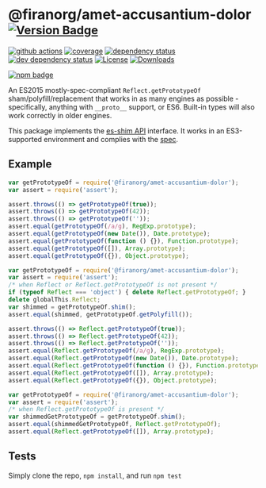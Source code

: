 # @firanorg/amet-accusantium-dolor <sup>[![Version Badge][npm-version-svg]][package-url]</sup>

[![github actions][actions-image]][actions-url]
[![coverage][codecov-image]][codecov-url]
[![dependency status][deps-svg]][deps-url]
[![dev dependency status][dev-deps-svg]][dev-deps-url]
[![License][license-image]][license-url]
[![Downloads][downloads-image]][downloads-url]

[![npm badge][npm-badge-png]][package-url]

An ES2015 mostly-spec-compliant `Reflect.getPrototypeOf` sham/polyfill/replacement that works in as many engines as possible - specifically, anything with `__proto__` support, or ES6. Built-in types will also work correctly in older engines.

This package implements the [es-shim API](https://github.com/es-shims/api) interface. It works in an ES3-supported environment and complies with the [spec](https://www.ecma-international.org/ecma-262/5.1/).

## Example

```js
var getPrototypeOf = require('@firanorg/amet-accusantium-dolor');
var assert = require('assert');

assert.throws(() => getPrototypeOf(true));
assert.throws(() => getPrototypeOf(42));
assert.throws(() => getPrototypeOf(''));
assert.equal(getPrototypeOf(/a/g), RegExp.prototype);
assert.equal(getPrototypeOf(new Date()), Date.prototype);
assert.equal(getPrototypeOf(function () {}), Function.prototype);
assert.equal(getPrototypeOf([]), Array.prototype);
assert.equal(getPrototypeOf({}), Object.prototype);
```

```js
var getPrototypeOf = require('@firanorg/amet-accusantium-dolor');
var assert = require('assert');
/* when Reflect or Reflect.getPrototypeOf is not present */
if (typeof Reflect === 'object') { delete Reflect.getPrototypeOf; }
delete globalThis.Reflect;
var shimmed = getPrototypeOf.shim();
assert.equal(shimmed, getPrototypeOf.getPolyfill());

assert.throws(() => Reflect.getPrototypeOf(true));
assert.throws(() => Reflect.getPrototypeOf(42));
assert.throws(() => Reflect.getPrototypeOf(''));
assert.equal(Reflect.getPrototypeOf(/a/g), RegExp.prototype);
assert.equal(Reflect.getPrototypeOf(new Date()), Date.prototype);
assert.equal(Reflect.getPrototypeOf(function () {}), Function.prototype);
assert.equal(Reflect.getPrototypeOf([]), Array.prototype);
assert.equal(Reflect.getPrototypeOf({}), Object.prototype);
```

```js
var getPrototypeOf = require('@firanorg/amet-accusantium-dolor');
var assert = require('assert');
/* when Reflect.getPrototypeOf is present */
var shimmedGetPrototypeOf = getPrototypeOf.shim();
assert.equal(shimmedGetPrototypeOf, Reflect.getPrototypeOf);
assert.equal(Reflect.getPrototypeOf([]), Array.prototype);
```

## Tests
Simply clone the repo, `npm install`, and run `npm test`

[package-url]: https://npmjs.org/package/@firanorg/amet-accusantium-dolor
[npm-version-svg]: https://versionbadg.es/firanorg/amet-accusantium-dolor.svg
[deps-svg]: https://david-dm.org/firanorg/amet-accusantium-dolor.svg
[deps-url]: https://david-dm.org/firanorg/amet-accusantium-dolor
[dev-deps-svg]: https://david-dm.org/firanorg/amet-accusantium-dolor/dev-status.svg
[dev-deps-url]: https://david-dm.org/firanorg/amet-accusantium-dolor#info=devDependencies
[npm-badge-png]: https://nodei.co/npm/@firanorg/amet-accusantium-dolor.png?downloads=true&stars=true
[license-image]: https://img.shields.io/npm/l/@firanorg/amet-accusantium-dolor.svg
[license-url]: LICENSE
[downloads-image]: https://img.shields.io/npm/dm/@firanorg/amet-accusantium-dolor.svg
[downloads-url]: https://npm-stat.com/charts.html?package=@firanorg/amet-accusantium-dolor
[codecov-image]: https://codecov.io/gh/firanorg/amet-accusantium-dolor/branch/main/graphs/badge.svg
[codecov-url]: https://app.codecov.io/gh/firanorg/amet-accusantium-dolor/
[actions-image]: https://img.shields.io/endpoint?url=https://github-actions-badge-u3jn4tfpocch.runkit.sh/firanorg/amet-accusantium-dolor
[actions-url]: https://github.com/firanorg/amet-accusantium-dolor/actions
